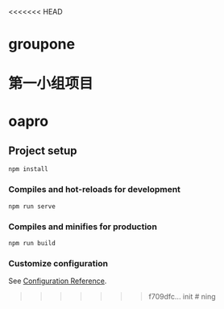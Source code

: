 <<<<<<< HEAD
# groupone
第一小组项目
=======
# oapro

## Project setup
```
npm install
```

### Compiles and hot-reloads for development
```
npm run serve
```

### Compiles and minifies for production
```
npm run build
```

### Customize configuration
See [Configuration Reference](https://cli.vuejs.org/config/).
>>>>>>> f709dfc... init
#   n i n g  
 